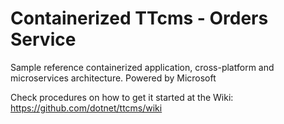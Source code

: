 # Containerized TTcms - Orders Service
Sample reference containerized application, cross-platform and microservices architecture.
Powered by Microsoft

Check procedures on how to get it started at the Wiki:
https://github.com/dotnet/ttcms/wiki






